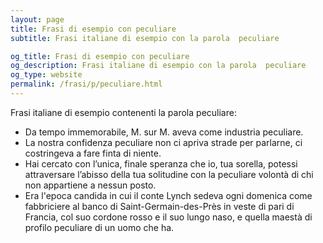 ```yaml
---
layout: page
title: Frasi di esempio con peculiare 
subtitle: Frasi italiane di esempio con la parola  peculiare

og_title: Frasi di esempio con peculiare 
og_description: Frasi italiane di esempio con la parola  peculiare
og_type: website
permalink: /frasi/p/peculiare.html
---
```


Frasi italiane di esempio contenenti la parola peculiare:


- Da tempo immemorabile, M. sur M. aveva come industria peculiare.
- La nostra confidenza peculiare non ci apriva strade per parlarne, ci costringeva a fare finta di niente.
- Hai cercato con l’unica, finale speranza che io, tua sorella, potessi attraversare l’abisso della tua solitudine con la peculiare volontà di chi non appartiene a nessun posto.
- Era l'epoca candida in cui il conte Lynch sedeva ogni domenica come fabbriciere al banco di Saint-Germain-des-Près in veste di pari di Francia, col suo cordone rosso e il suo lungo naso, e quella maestà di profilo peculiare di un uomo che ha.
